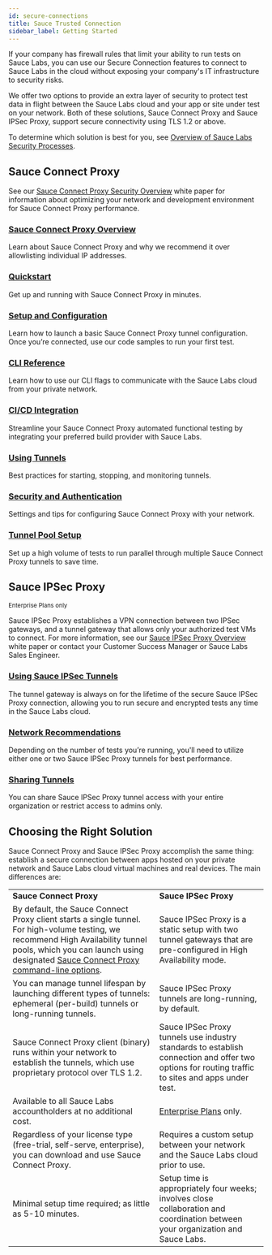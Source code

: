 ```yaml
---
id: secure-connections
title: Sauce Trusted Connection
sidebar_label: Getting Started
---
```


If your company has firewall rules that limit your ability to run tests on Sauce Labs, you can use our Secure Connection features to connect to Sauce Labs in the cloud without exposing your company's IT infrastructure to security risks.

We offer two options to provide an extra layer of security to protect test data in flight between the Sauce Labs cloud and your app or site under test on your network. Both of these solutions, Sauce Connect Proxy and Sauce IPSec Proxy, support secure connectivity using TLS 1.2 or above.

To determine which solution is best for you, see [Overview of Sauce Labs Security Processes](https://saucelabs.com/resources/white-papers/overview-of-sauce-labs-security-processes).

## Sauce Connect Proxy

See our [Sauce Connect Proxy Security Overview](https://saucelabs.com/resources/white-papers/sauce-connect-proxy-security-overview) white paper for information about optimizing your network and development environment for Sauce Connect Proxy performance.

<div className="box-wrapper" markdown="1">
<div className="box box1 card">
  <div className="container">
  <h3><a href="/secure-connections/sauce-connect-5">Sauce Connect Proxy Overview</a></h3>
  <p>Learn about Sauce Connect Proxy and why we recommend it over allowlisting individual IP addresses.</p>
  </div>
</div>
<div className="box box2 card">
  <div className="container">
  <h3><a href="/secure-connections/sauce-connect-5/quickstart/">Quickstart</a></h3>
  <p>Get up and running with Sauce Connect Proxy in minutes.</p>
  </div>
</div>
    <div className="box box3 card">
      <div className="container">
      <h3><a href="/secure-connections/sauce-connect-5/guides/overview">Setup and Configuration</a></h3>
      <p>Learn how to launch a basic Sauce Connect Proxy tunnel configuration. Once you’re connected, use our code samples to run your first test.</p>
      </div>
    </div>
    <div className="box box4 card">
      <div className="container">
      <h3><a href="/dev/cli/sauce-connect-5">CLI Reference</a></h3>
      <p>Learn how to use our CLI flags to communicate with the Sauce Labs cloud from your private network.</p>
      </div>
    </div>
    <div className="box box5 card">
      <div className="container">
      <h3><a href="/secure-connections/sauce-connect-5/guides/ci-cd-integration">CI/CD Integration</a></h3>
      <p>Streamline your Sauce Connect Proxy automated functional testing by integrating your preferred build provider with Sauce Labs.</p>
      </div>
    </div>
    <div className="box box6 card">
      <div className="container">
      <h3><a href="/secure-connections/sauce-connect/proxy-tunnels">Using Tunnels</a></h3>
      <p>Best practices for starting, stopping, and monitoring tunnels.</p>
      </div>
    </div>
    <div className="box box7 card">
      <div className="container">
      <h3><a href="/secure-connections/sauce-connect/security-authentication">Security and Authentication</a></h3>
      <p>Settings and tips for configuring Sauce Connect Proxy with your network.</p>
      </div>
    </div>
    <div className="box box8 card">
      <div className="container">
      <h3><a href="/secure-connections/sauce-connect-5/guides/tunnel-pool/">Tunnel Pool Setup</a></h3>
      <p>Set up a high volume of tests to run parallel through multiple Sauce Connect Proxy tunnels to save time.</p>
      </div>
    </div>
  </div>

## Sauce IPSec Proxy

<p><small><span className="sauceGreen">Enterprise Plans only</span></small></p>

Sauce IPSec Proxy establishes a VPN connection between two IPSec gateways, and a tunnel gateway that allows only your authorized test VMs to connect. For more information, see our [Sauce IPSec Proxy Overview](https://saucelabs.com/resources/white-papers/sauce-ipsec-proxy-overview) white paper or contact your Customer Success Manager or Sauce Labs Sales Engineer.

<div className="box-wrapper" markdown="1">

  <div className="box box1 card">
    <div className="container">
    <h3><a href="/secure-connections/ipsec-vpn">Using Sauce IPSec Tunnels</a></h3>
    <p>The tunnel gateway is always on for the lifetime of the secure Sauce IPSec Proxy connection, allowing you to run secure and encrypted tests any time in the Sauce Labs cloud.</p>
    </div>
  </div>

  <div className="box box2 card">
    <div className="container">
    <h3><a href="/secure-connections/ipsec-vpn#bandwidth-recommendations">Network Recommendations</a></h3>
    <p>Depending on the number of tests you’re running, you'll need to utilize either one or two Sauce IPSec Proxy tunnels for best performance.</p>
    </div>
  </div>

</div>

<div className="box boxwidebottom card">
  <div className="container">
  <h3><a href="/secure-connections/ipsec-vpn">Sharing Tunnels</a></h3>
  <p>You can share Sauce IPSec Proxy tunnel access with your entire organization or restrict access to admins only.</p>
  </div>
</div>

## Choosing the Right Solution

Sauce Connect Proxy and Sauce IPSec Proxy accomplish the same thing: establish a secure connection between apps hosted on your private network and Sauce Labs cloud virtual machines and real devices. The main differences are:

<table>
  <tr>
   <td><strong>Sauce Connect Proxy</strong></td>
   <td><strong>Sauce IPSec Proxy</strong></td>
  </tr>
  <tr>
   <td>By default, the Sauce Connect Proxy client starts a single tunnel. For high-volume testing, we recommend High Availability tunnel pools, which you can launch using designated <a href="/dev/cli/sauce-connect-proxy">Sauce Connect Proxy command-line options</a>.</td>
   <td>Sauce IPSec Proxy is a static setup with two tunnel gateways that are pre-configured in High Availability mode.</td>
  </tr>
  <tr>
   <td>You can manage tunnel lifespan by launching different types of tunnels: ephemeral (per-build) tunnels or long-running tunnels.</td>
   <td>Sauce IPSec Proxy tunnels are long-running, by default.</td>
  </tr>
  <tr>
   <td>Sauce Connect Proxy client (binary) runs within your network to establish the tunnels, which use proprietary protocol over TLS 1.2.</td>
   <td>Sauce IPSec Proxy tunnels use industry standards to establish connection and offer two options for routing traffic to sites and apps under test.</td>
  </tr>
  <tr>
   <td>Available to all Sauce Labs accountholders at no additional cost.</td>
   <td><a href="https://saucelabs.com/pricing">Enterprise Plans</a> only.</td>
  </tr>
  <tr>
   <td>Regardless of your license type (free-trial, self-serve, enterprise), you can download and use Sauce Connect Proxy.</td>
   <td>Requires a custom setup between your network and the Sauce Labs cloud prior to use.</td>
  </tr>
  <tr>
   <td>Minimal setup time required; as little as 5-10 minutes.</td>
   <td>Setup time is appropriately four weeks; involves close collaboration and coordination between your organization and Sauce Labs.</td>
  </tr>
</table>
